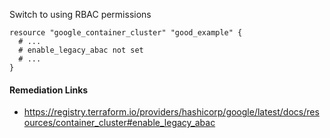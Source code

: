 
Switch to using RBAC permissions

```hcl
resource "google_container_cluster" "good_example" {
  # ...
  # enable_legacy_abac not set
  # ...
}
```

#### Remediation Links
 - https://registry.terraform.io/providers/hashicorp/google/latest/docs/resources/container_cluster#enable_legacy_abac
        